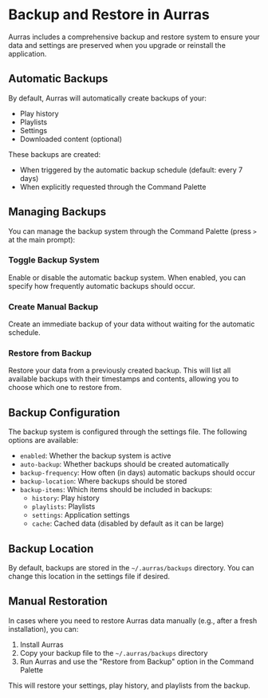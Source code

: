 # Backup and Restore in Aurras

Aurras includes a comprehensive backup and restore system to ensure your data and settings are preserved when you upgrade or reinstall the application.

## Automatic Backups

By default, Aurras will automatically create backups of your:

- Play history
- Playlists
- Settings
- Downloaded content (optional)

These backups are created:
- When triggered by the automatic backup schedule (default: every 7 days)
- When explicitly requested through the Command Palette

## Managing Backups

You can manage the backup system through the Command Palette (press `>` at the main prompt):

### Toggle Backup System
Enable or disable the automatic backup system. When enabled, you can specify how frequently automatic backups should occur.

### Create Manual Backup
Create an immediate backup of your data without waiting for the automatic schedule.

### Restore from Backup
Restore your data from a previously created backup. This will list all available backups with their timestamps and contents, allowing you to choose which one to restore from.

## Backup Configuration

The backup system is configured through the settings file. The following options are available:

- `enabled`: Whether the backup system is active
- `auto-backup`: Whether backups should be created automatically
- `backup-frequency`: How often (in days) automatic backups should occur
- `backup-location`: Where backups should be stored
- `backup-items`: Which items should be included in backups:
  - `history`: Play history
  - `playlists`: Playlists
  - `settings`: Application settings
  - `cache`: Cached data (disabled by default as it can be large)

## Backup Location

By default, backups are stored in the `~/.aurras/backups` directory. You can change this location in the settings file if desired.

## Manual Restoration

In cases where you need to restore Aurras data manually (e.g., after a fresh installation), you can:

1. Install Aurras
2. Copy your backup file to the `~/.aurras/backups` directory
3. Run Aurras and use the "Restore from Backup" option in the Command Palette

This will restore your settings, play history, and playlists from the backup.
